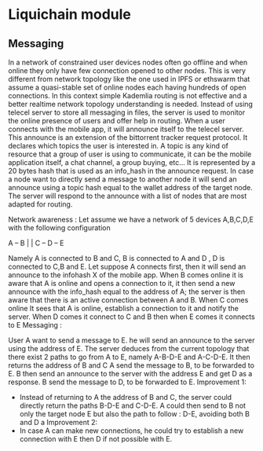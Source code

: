 # Liquichain module

## Messaging

In a network of constrained user devices nodes often go offline and when online they only have few connection opened to other nodes. This is very different from network topology like the one used in IPFS or ethswarm that assume a quasi-stable set of online nodes each having hundreds of open connections.
In this context simple Kademlia routing is not effective and a better realtime network topology understanding is needed.
Instead of using telecel server to store all messaging in files, the server is used to monitor the online presence of users and offer help in routing.
When a user connects with the mobile app, it will announce itself to the telecel server.
This announce is an extension of the bittorrent tracker request protocol. It declares which topics the user is interested in.
A topic is any kind of resource that a group of user is using to communicate, it can be the mobile application itself, a chat channel, a group buying, etc… It is represented by a 20 bytes hash that is used as an info_hash in the announce request.
In case a node want to directly send a message to another node it will send an announce using a topic hash equal to the wallet address of the target node.
The server will respond to the announce with a list of nodes that are most adapted for routing.

Network awareness :
Let assume we have a network of 5 devices A,B,C,D,E with the following configuration

A – B
|     |
C – D – E

Namely A is connected to B and C, B is connected to A and D , D is connected to C,B and E.
Let suppose A connects first, then it will send an announce to the infohash X of the mobile app.
When B comes online it is aware that A is online and opens a connection to it, it then send a new announce with the info_hash equal to the address of A; the server is then aware that there is an active connection between A and B.
When C comes online It sees that A is online, establish a connection to it and notify the server. When D comes it connect to C and B then when E comes it connects to E
Messaging :


User A want to send a message to E. he will send an announce to the server using the address of E.
The server deduces from the current topology that there exist 2 paths to go from A to E, namely A-B-D-E and A-C-D-E. It then returns the address of B and C
A send the message to B, to be forwarded to E. B then send an announce to the server with the address E and get D as a response. B send the message to D, to be forwarded to E. 
Improvement 1: 
-	Instead of returning to A the address of B and C, the server could directly return the paths B-D-E and C-D-E. A could then send to B not only the target node E but also the path to follow : D-E, avoiding both B and D a 
Improvement 2:
-	In case A can make new connections, he could try to establish a new connection with E then D if not possible with E.


